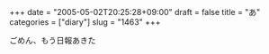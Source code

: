 +++
date = "2005-05-02T20:25:28+09:00"
draft = false
title = "あ"
categories = ["diary"]
slug = "1463"
+++

ごめん、もう日報あきた
